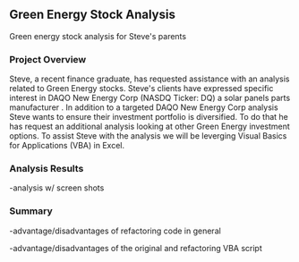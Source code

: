 ## Green Energy Stock Analysis
Green energy stock analysis for Steve's parents

### Project Overview

Steve, a recent finance graduate, has requested assistance with an analysis related to Green Energy stocks. Steve's clients have expressed specific interest in DAQO New Energy Corp (NASDQ Ticker: DQ) a solar panels parts manufacturer  . In addition to a targeted DAQO New Energy Corp analysis Steve wants to ensure their investment portfolio is diversified. To do that he has request an additional analysis looking at other Green Energy investment options. To assist Steve with the analysis we will be leverging Visual Basics for Applications (VBA) in Excel. 


### Analysis Results
-analysis w/ screen shots






### Summary
-advantage/disadvantages of refactoring code in general




-advantage/disadvantages of the original and refactoring VBA script


